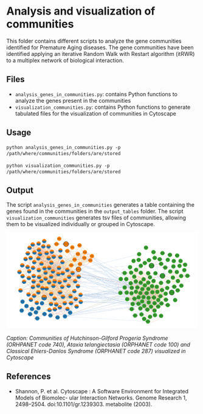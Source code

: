 # Analysis and visualization of communities 

This folder contains different scripts to analyze the gene communities identified for Premature Aging diseases. The gene communities have been identified applying an iterative Random Walk with Restart algorithm (itRWR) to a multiplex network of biological interaction.


## Files

* ```analysis_genes_in_communities.py```: contains Python functions to analyze the genes present in the communities
* ```visualization_communities.py```: contains Python functions to generate tabulated files for the visualization of communities in Cytoscape

## Usage

    python analysis_genes_in_communities.py -p /path/where/communities/folders/are/stored

    python visualization_communities.py -p /path/where/communities/folders/are/stored

## Output

The script ```analysis_genes_in_communities``` generates a table containing the genes found in the communities in the ```output_tables``` folder. 
The script ```visualization_communities``` generates tsv files of communities, allowing them to be visualized individually or grouped in Cytoscape. 

<img src="visualization_3comm.png" alt="Alt text" title="Communities of Hutchinson-Gilford Progeria Syndrome (ORHPANET code 740), Ataxia telangiectasia (ORPHANET code 100) and Classical Ehlers-Danlos Syndrome (ORPHANET code 287) visualized in Cytoscape">

*Caption: Communities of Hutchinson-Gilford Progeria Syndrome (ORHPANET code 740), Ataxia telangiectasia (ORPHANET code 100) and Classical Ehlers-Danlos Syndrome (ORPHANET code 287) visualized in Cytoscape*


## References

* Shannon, P. et al. Cytoscape : A Software Environment for Integrated Models of Biomolec-
ular Interaction Networks. Genome Research 1, 2498–2504. doi:10.1101/gr.1239303.
metabolite (2003).
